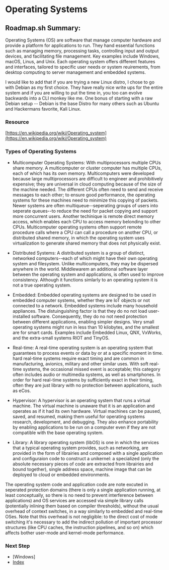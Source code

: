 # Operating Systems

## Roadmap.sh Summary:
Operating Systems (OS) are software that manage computer hardware and provide a platform for applications to run. They hand essential functions such as managing memory, processing tasks, controlling input and output devices, and facilitating file management. Key examples include Windows, macOS, Linus, and Unix. Each operating system offers different features and interfaces, tailored to specific user needs or system reuirements, from desktop computing to server management and embedded systems.

I would like to add that if you are trying a new Linux distro, I chose to go with Debian as my first choice. They have  really nice write ups for the entire system and if you are willing to put the time in, you too can evolve backwards into a CLI monkey like me. One bonus of starting with a raw Debian setup -- Debian is the base Distro for many others such as Ubuntu and Hackermans favorite, Kali Linux.

### Resource
[https://en.wikipedia.org/wiki/Operating_system](https://en.wikipedia.org/wiki/Operating_system)

### Types of Operating Systems
- Multicomputer Operating Systems: With multiprocessors multiple CPUs share memory. A multicomputer or cluster computer has multiple CPUs, each of which has its own memory. Multicomputers were developed because large mulltiprocessors are difficult to engineer and prohibitively expensive; they are universal in cloud computing because of the size of the machine needed. The different CPUs often need to send and receive messages to each other; to ensure good performance, the operating systems for these machines need to minimize this copying of packets. Newer systems are often multiqueue--seperating groups of users into seperate queues--to reduce the need for packet copying and support more concurrent users. Another techinique is remote direct memory access, which enables each CPU to access memory belonding to other CPUs. Multicomputer operating systems often support remote procedure calls where a CPU can call a procedure on another CPU, or distributed shared memory, in which the operating system uses virtualization to generate shared memory that does not physically exist.

- Distributed Systems: A distributed system is a group of distinct, networked computers--each of which might have their own operating system and filesystem. Unlike multicomputers, they may be dispersed anywhere in the world. Middlewarem an additional software layer between the operating system and applications, is often used to improve consistency. Although it functions simlarly to an operating system it is not a true operating system.

- Embedded: Embedded operating systems are designed to be used in embedded computer systems, whether they are IoT objects or not connected to a network. Embedded systems include many household appliances. The distuinguishing factor is that they do no not load user-installed software. Consequently, they do no not need protection between different applications, enabling simpler designs. Very small operating systems might run in less than 10 kilobytes, and the smallest are for smart cards. Examples include Embedded Linux, QNX, VxWorks, and the extra-small systems RIOT and TinyOS.

- Real-time: A real-time operating system is an operating system that guarantees to process events or data by or at a specific moment in time. hard real-time systems require exact timing and are common in manufacturing, avionics, military and other similar uses. With soft real-time systems, the occasional missed event is acceptable; this category often includes audio or multimedia systems, as well as smartphones. In order for hard real-time systems by sufficiently exact in their timing, often they are just library with no protection between applications, such as eCos.

- Hypervisor: A hypervisor is an operating system that runs a virtual machine. The virtual machine is unaware that it is an application and operates as if it had its own hardware. Virtual machines can be paused, saved, and resumed, making them useful for operating systems research, development, and debugging. They also enhance portability by enabling applications to be run on a computer even if they are not compatible with the base operating system.

- Library: A library operating system (libOS) is one in which the services that a typical operating system provides, such as networking, are provided in the form of librairies and composed with a single application and configuraion code to construct a unikernel: a specialized (only the absolute necessary pieces of code are extracted from librairies and bound together), single address space, machine image that can be deployed to cloud or embedded environments.

The operating system code and application code are note excuted in seperated protection domains (there is only a single application running, at least conceptually, so there is no need to prevent interference between applications) and OS services are accessed via simple library calls (potentially inlining them based on compiler thresholds), without the usual overhead of context switches, in a way similarly to embedded and real-time OSes. Note that this overhead is not negligible: to the direct cost of mode switching it's necessary to add the indirect pollution of important processor structures (like CPU caches, the instruction pipelines, and so on) which affects bother user-mode and kernel-mode performance.

### Next Step
- [Windows]
- [Index](https://github.com/Sisu-Sus/CyberSec-RoadMap/blob/main/index.md)

